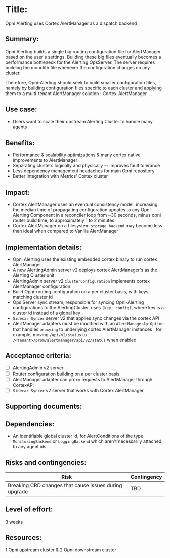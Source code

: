 # Title:

Opni Alerting uses Cortex AlertManager as a dispatch backend

## Summary:

Opni Alerting builds a single big routing configuration file for AlertManager based on the user's settings. Building these big files eventually becomes a performance bottleneck for the Alerting OpsServer. The server requires building the monolith file whenever the configuration changes on any cluster.

Therefore, Opni-Alerting should seek to build smaller configuration files, namely by building configuration files specific to each cluster and applying them to a multi-tenant AlertManager solution : Cortex-AlertManager

## Use case:

- Users want to scale their upstream Alerting Cluster to handle many agents

## Benefits:

- Performance & scalability optimizations & many cortex native improvements to AlertManager
- Separating clusters logically and physically -- improves fault tolerance
- Less dependency management headaches for main Opni repository
- Better integration with Metrics' Cortex cluster

## Impact:

- Cortex AlertManager uses an eventual consistency model, increasing the median time of propagating configuration updates to any Opni-Alerting Component in a reconciler loop from ~30 seconds, minus opni router build time, to approximately 1 to 2 minutes.
- Cortex AlertManager on a filesystem `storage backend` may become less than ideal when compared to Vanilla AlertManager

## Implementation details:

- Opni Alerting uses the existing embedded cortex binary to run cortex AlertManager
- A new AlertingAdmin server v2 deploys cortex AlertManager's as the Alerting Cluster unit
- AlertingAdmin server v2 `ClusterConfiguration` implements cortex AlertManager configuration
- Build Opni-routing configuration on a per cluster basis, with keys matching cluster id
- Ops Server sync stream, responsible for syncing Opni-Alerting configurations to the AlertingCluster, uses `(key, config)`, where key is a cluster id instead of a global key
- `Sidecar Syncer` server v2 that applies sync changes via the cortex API
- AlertManager adapters must be modified with an `AlertManagerApiOption` that handles `proxying` to underlying cortex AlertManager instances : for example, moving `/api/v2/status` to `/<tenant>/prom/alertmanager/api/v2/status` when enabled

## Acceptance criteria:

- [ ] AlertingAdmin v2 server
- [ ] Router configuration building on a per cluster basis
- [ ] AlertManager adapter can proxy requests to AlertManager through CortexAPI
- [ ] `Sidecar Syncer` v2 server that works with Cortex AlertManager

## Supporting documents:

## Dependencies:

- An identifiable global cluster id, for AlertConditions of the type `MonitoringBackend` or `LoggingBackend` which aren't necessarily attached to any agent ids

## Risks and contingencies:

| Risk                                                  | Contingency |
| ----------------------------------------------------- | ----------- |
| Breaking CRD changes that cause issues during upgrade | TBD         |

## Level of effort:

3 weeks

## Resources:

1 Opni upstream cluster & 2 Opni downstream cluster
